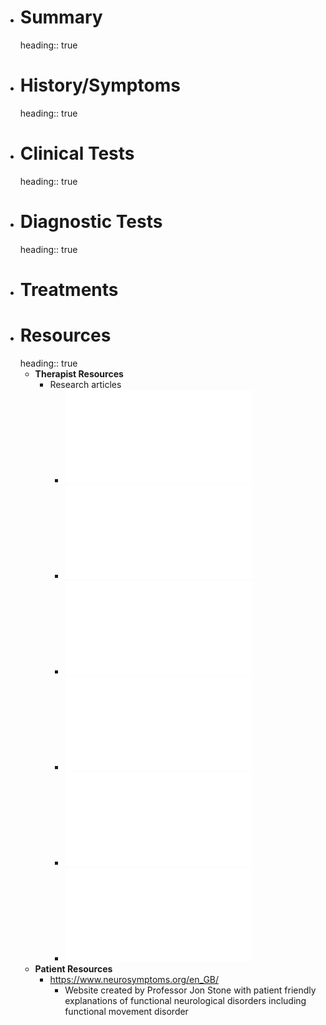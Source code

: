 - # Summary
  heading:: true
- # History/Symptoms
  heading:: true
- # Clinical Tests
  heading:: true
- # Diagnostic Tests
  heading:: true
- # Treatments
- # Resources
  heading:: true
	- **Therapist Resources**
		- Research articles
			- ![FMD_Clinical Presentations_Hallett2016-2017.pdf](../assets/FMD_Clinical_Presentations_Hallett.2016-2017_1639700145345_0.pdf)
			- ![FND_Opinion Paper_Kompoliti.2017.pdf](../assets/FND_Opinion_Paper_Kompoliti.2017_1639700154921_0.pdf)
			- ![HowDoIExplainaFMD_StoneHoeritzauer.2019 (1).pdf](../assets/HowDoIExplainaFMD_StoneHoeritzauer.2019_(1)_1639700160570_0.pdf)
			- ![Outpatient PT for FMD_Maggio et al.2019 (1).pdf](../assets/Outpatient_PT_for_FMD_Maggio_et_al.2019_(1)_1639700166767_0.pdf)
			- ![Clinical Characteristics FMD_Yoshida.2020.pdf](../assets/Clinical_Characteristics_FMD_Yoshida.2020_1639700176966_0.pdf)
			- ![Managment of FND_Gilmour et al.2020.pdf](../assets/Managment_of_FND_Gilmour_et_al.2020_1639700184979_0.pdf)
	- **Patient Resources**
		- https://www.neurosymptoms.org/en_GB/
			- Website created by Professor Jon Stone with patient friendly explanations of functional neurological disorders including functional movement disorder